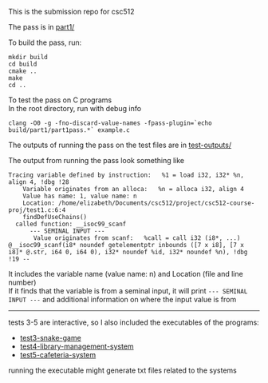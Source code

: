 This is the submission repo for csc512

The pass is in [part1/](part1/)

To build the pass, run:
```
mkdir build
cd build
cmake ..
make
cd ..
```

To test the pass on C programs  
In the root directory, run with debug info
```
clang -O0 -g -fno-discard-value-names -fpass-plugin=`echo build/part1/part1pass.*` example.c
```

The outputs of running the pass on the test files are in [test-outputs/](test-outputs/)

The output from running the pass look something like
```
Tracing variable defined by instruction:   %1 = load i32, i32* %n, align 4, !dbg !28
	Variable originates from an alloca:   %n = alloca i32, align 4
	Value has name: 1, value name: n
	Location: /home/elizabeth/Documents/csc512/project/csc512-course-proj/test1.c:6:4
	findDefUseChains()
  called function: __isoc99_scanf
	  --- SEMINAL INPUT ---
	   Value originates from scanf:   %call = call i32 (i8*, ...) @__isoc99_scanf(i8* noundef getelementptr inbounds ([7 x i8], [7 x i8]* @.str, i64 0, i64 0), i32* noundef %id, i32* noundef %n), !dbg !19 --
```

It includes the variable name (value name: n) and Location (file and line number)  
If it finds that the variable is from a seminal input, it will print `--- SEMINAL INPUT ---` and additional information on where the input value is from

---


tests 3-5 are interactive, so I also included the executables of the programs:
- [test3-snake-game](test3-snake-game)
- [test4-library-management-system](test4-library-management-system)
- [test5-cafeteria-system](test5-cafeteria-system)

running the executable might generate txt files related to the systems
